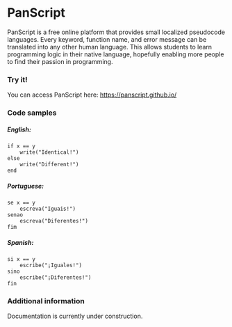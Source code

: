 # PanScript

PanScript is a free online platform that provides small localized pseudocode languages. Every keyword, function name, and error message can be translated into any other human language. This allows students to learn programming logic in their native language, hopefully enabling more people to find their passion in programming.

### Try it!

You can access PanScript here: https://panscript.github.io/

### Code samples

##### English:
```
if x == y
    write("Identical!")
else
    write("Different!")
end
```

##### Portuguese:
```
se x == y
    escreva("Iguais!")
senao
    escreva("Diferentes!")
fim
```

##### Spanish:
```
si x == y
    escribe("¡Iguales!")
sino
    escribe("¡Diferentes!")
fin
```

### Additional information

Documentation is currently under construction.
